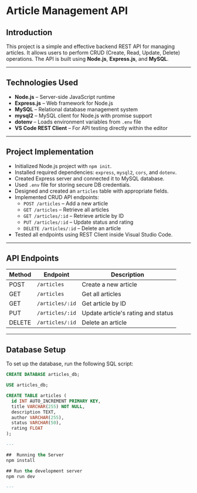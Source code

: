 #  Article Management API

##  Introduction

This project is a simple and effective backend REST API for managing articles. It allows users to perform CRUD (Create, Read, Update, Delete) operations. The API is built using **Node.js**, **Express.js**, and **MySQL**.

---

##  Technologies Used

- **Node.js** – Server-side JavaScript runtime
- **Express.js** – Web framework for Node.js
- **MySQL** – Relational database management system
- **mysql2** – MySQL client for Node.js with promise support
- **dotenv** – Loads environment variables from `.env` file
- **VS Code REST Client** – For API testing directly within the editor

---

##  Project Implementation

- Initialized Node.js project with `npm init`.
- Installed required dependencies: `express`, `mysql2`, `cors`, and `dotenv`.
- Created Express server and connected it to MySQL database.
- Used `.env` file for storing secure DB credentials.
- Designed and created an `articles` table with appropriate fields.
- Implemented CRUD API endpoints:
  - `POST /articles` – Add a new article
  - `GET /articles` – Retrieve all articles
  - `GET /articles/:id` – Retrieve article by ID
  - `PUT /articles/:id` – Update status and rating
  - `DELETE /articles/:id` – Delete an article
- Tested all endpoints using REST Client inside Visual Studio Code.

---

##  API Endpoints

| Method | Endpoint         | Description                        |
|--------|------------------|------------------------------------|
| POST   | `/articles`      | Create a new article               |
| GET    | `/articles`      | Get all articles                   |
| GET    | `/articles/:id`  | Get article by ID                  |
| PUT    | `/articles/:id`  | Update article's rating and status|
| DELETE | `/articles/:id`  | Delete an article                  |

---

##  Database Setup

To set up the database, run the following SQL script:

```sql
CREATE DATABASE articles_db;

USE articles_db;

CREATE TABLE articles (
  id INT AUTO_INCREMENT PRIMARY KEY,
  title VARCHAR(255) NOT NULL,
  description TEXT,
  author VARCHAR(255),
  status VARCHAR(50),
  rating FLOAT
);

---

##  Running the Server 
npm install

## Run the development server
npm run dev

---
